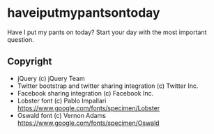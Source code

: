 # haveiputmypantsontoday
Have I put my pants on today? Start your day with the most important question.

## Copyright

* jQuery (c) jQuery Team
* Twitter bootstrap and twitter sharing integration (c) Twitter Inc.
* Facebook sharing integration (c) Facebook Inc.
* Lobster font (c) Pablo Impallari https://www.google.com/fonts/specimen/Lobster
* Oswald font (c) Vernon Adams https://www.google.com/fonts/specimen/Oswald